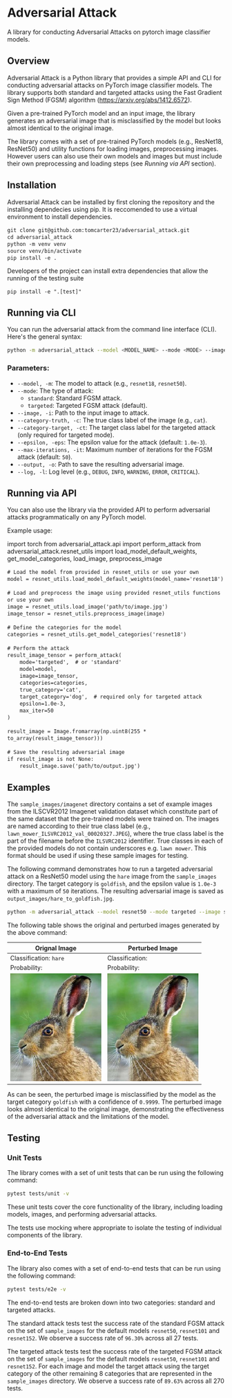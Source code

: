 # Adversarial Attack
A library for conducting Adversarial Attacks on pytorch image classifier models.

## Overview
Adversarial Attack is a Python library that provides a simple API and CLI for conducting adversarial attacks on PyTorch image classifier models. The library supports both standard and targeted attacks using the Fast Gradient Sign Method (FGSM) algorithm (https://arxiv.org/abs/1412.6572). 

Given a pre-trained PyTorch model and an input image, the library generates an adversarial image that is misclassified by the model but looks almost identical to the original image. 

The library comes with a set of pre-trained PyTorch models (e.g., ResNet18, ResNet50) and utility functions for loading images, preprocessing images. However users can also use their own models and images but must include their own preprocessing and loading steps (see *Running via API* section).

## Installation
Adversarial Attack can be installed by first cloning the repository and the installing dependecies using pip. It is reccomended to use a virtual environment to install dependencies.

```
git clone git@github.com:tomcarter23/adversarial_attack.git
cd adversarial_attack
python -m venv venv
source venv/bin/activate
pip install -e . 
```

Developers of the project can install extra dependencies that allow the running of the testing suite

```
pip install -e ".[test]" 
```

## Running via CLI

You can run the adversarial attack from the command line interface (CLI). Here's the general syntax:

```bash
python -m adversarial_attack --model <MODEL_NAME> --mode <MODE> --image <IMAGE_PATH> --category-truth <TRUE_CATEGORY> --category-target <TARGET_CATEGORY> --epsilon <EPSILON> --max-iterations <MAX_ITER> --output <OUTPUT_PATH> --log <LOG_LEVEL>
```
### Parameters:

- `--model, -m`: The model to attack (e.g., `resnet18`, `resnet50`).
- `--mode`: The type of attack:
  - `standard`: Standard FGSM attack.
  - `targeted`: Targeted FGSM attack (default).
- `--image, -i`: Path to the input image to attack.
- `--category-truth, -c`: The true class label of the image (e.g., `cat`).
- `--category-target, -ct`: The target class label for the targeted attack (only required for targeted mode).
- `--epsilon, -eps`: The epsilon value for the attack (default: `1.0e-3`).
- `--max-iterations, -it`: Maximum number of iterations for the FGSM attack (default: `50`).
- `--output, -o`: Path to save the resulting adversarial image.
- `--log, -l`: Log level (e.g., `DEBUG`, `INFO`, `WARNING`, `ERROR`, `CRITICAL`).


## Running via API
You can also use the library via the provided API to perform adversarial attacks programmatically on any PyTorch model.

Example usage:

import torch
from adversarial_attack.api import perform_attack
from adversarial_attack.resnet_utils import load_model_default_weights, get_model_categories, load_image, preprocess_image

```
# Load the model from provided in resnet_utils or use your own
model = resnet_utils.load_model_default_weights(model_name='resnet18')

# Load and preprocess the image using provided resnet_utils functions or use your own
image = resnet_utils.load_image('path/to/image.jpg')
image_tensor = resnet_utils.preprocess_image(image)

# Define the categories for the model
categories = resnet_utils.get_model_categories('resnet18')

# Perform the attack
result_image_tensor = perform_attack(
    mode='targeted',  # or 'standard'
    model=model,
    image=image_tensor,
    categories=categories,
    true_category='cat',
    target_category='dog',  # required only for targeted attack
    epsilon=1.0e-3,
    max_iter=50
)

result_image = Image.fromarray(np.uint8(255 * to_array(result_image_tensor)))

# Save the resulting adversarial image
if result_image is not None:
    result_image.save('path/to/output.jpg')
```

## Examples

The `sample_images/imagenet` directory contains a set of example images from the ILSCVR2012 Imagenet validation dataset which constitute part of the same dataset that the pre-trained models were trained on. 
The images are named according to their true class label (e.g., `lawn_mower_ILSVRC2012_val_00020327.JPEG`), where the true class label is the part of the filename before the `ILSVRC2012` identifier. 
True classes in each of the provided models do not contain underscores e.g. `lawn mower`. This format should be used if using these sample images for testing.

The following command demonstrates how to run a targeted adversarial attack on a ResNet50 model using the `hare` image from the `sample_images` directory. 
The target category is `goldfish`, and the epsilon value is `1.0e-3` with a maximum of `50` iterations. The resulting adversarial image is saved as `output_images/hare_to_goldfish.jpg`.

```bash
python -m adversarial_attack --model resnet50 --mode targeted --image sample_images/imagenet/hare_ILSVRC2012_val_00004064.JPEG --category-truth hare --category-target goldfish --epsilon 1.0e-3 --max-iterations 50 --output hare_to_goldfish.jpg --log INFO
```

The following table shows the original and perturbed images generated by the above command:


| Orignal Image                                                        | Perturbed Image                |
|----------------------------------------------------------------------|--------------------------------|
| Classification: `hare`                                               | Classification:                |
| Probability:                                                         | Probability:                   |
| ![Image 1](sample_images/imagenet/hare_ILSVRC2012_val_00004064.JPEG) | ![Image 2](sample_images/imagenet/hare_ILSVRC2012_val_00004064.JPEG) |

As can be seen, the perturbed image is misclassified by the model as the target category `goldfish` with a confidence of `0.9999`. The perturbed image looks almost identical to the original image, demonstrating the effectiveness of the adversarial attack and the limitations of the model.

## Testing

### Unit Tests

The library comes with a set of unit tests that can be run using the following command:

```bash
pytest tests/unit -v
```

These unit tests cover the core functionality of the library, including loading models, images, and performing adversarial attacks. 

The tests use mocking where appropriate to isolate the testing of individual components of the library.

### End-to-End Tests


The library also comes with a set of end-to-end tests that can be run using the following command:

```bash
pytest tests/e2e -v
```

The end-to-end tests are broken down into two categories: standard and targeted attacks. 

The standard attack tests test the success rate of the standard FGSM attack on the set of `sample_images` for the default models `resnet50`,  `resnet101` and `resnet152`. We observe a success rate of `96.30%` across all 27 tests.

The targeted attack tests test the success rate of the targeted FGSM attack on the set of `sample_images` for the default models `resnet50`,  `resnet101` and `resnet152`. For each image and model the target attack using the target category of the other remaining 8 categories that are represented in the `sample_images` directory.
We observe a success rate of `89.63%` across all 270 tests.